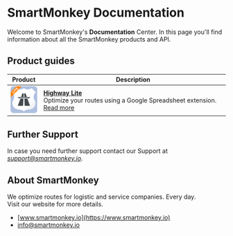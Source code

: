 # SmartMonkey Documentation

Welcome to SmartMonkey's **Documentation** Center. In this page you'll find information about all the SmartMonkey products and API. 

## Product guides
|    Product  | Description     |
|-------------|-----------------|
| ![SmartMonkey Highway Lite](images/Highway_Lite_64.png)| **[Highway Lite](products/highway_lite/README)**<br/>Optimize your routes using a Google Spreadsheet extension. [Read more](products/highway_lite/README) |


## Further Support
In case you need further support contact our Support at <span style="color:green">*support@smartmonkey.io*</span>.

## About SmartMonkey
 We optimize routes for logistic and service companies. Every day.<br/>
 Visit our website for more details. 

* [www.smartmonkey.io](https://www.smartmonkey.io)
* info@smartmonkey.io
